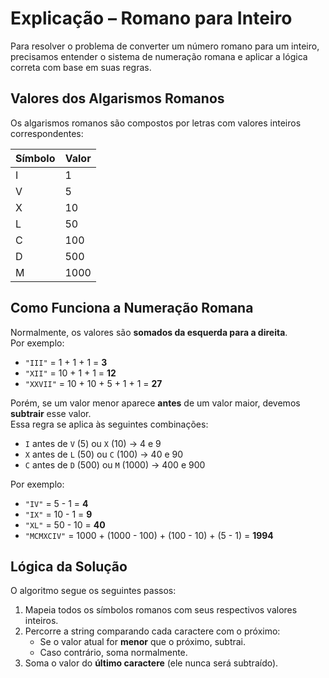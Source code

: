 # Explicação – Romano para Inteiro

Para resolver o problema de converter um número romano para um inteiro, precisamos entender o sistema de numeração romana e aplicar a lógica correta com base em suas regras.

## Valores dos Algarismos Romanos

Os algarismos romanos são compostos por letras com valores inteiros correspondentes:

| Símbolo | Valor |
| ------- | ----- |
| I       | 1     |
| V       | 5     |
| X       | 10    |
| L       | 50    |
| C       | 100   |
| D       | 500   |
| M       | 1000  |

## Como Funciona a Numeração Romana

Normalmente, os valores são **somados da esquerda para a direita**.  
Por exemplo:

- `"III"` = 1 + 1 + 1 = **3**
- `"XII"` = 10 + 1 + 1 = **12**
- `"XXVII"` = 10 + 10 + 5 + 1 + 1 = **27**

Porém, se um valor menor aparece **antes** de um valor maior, devemos **subtrair** esse valor.  
Essa regra se aplica às seguintes combinações:

- `I` antes de `V` (5) ou `X` (10) → 4 e 9
- `X` antes de `L` (50) ou `C` (100) → 40 e 90
- `C` antes de `D` (500) ou `M` (1000) → 400 e 900

Por exemplo:

- `"IV"` = 5 - 1 = **4**
- `"IX"` = 10 - 1 = **9**
- `"XL"` = 50 - 10 = **40**
- `"MCMXCIV"` = 1000 + (1000 - 100) + (100 - 10) + (5 - 1) = **1994**

## Lógica da Solução

O algoritmo segue os seguintes passos:

1. Mapeia todos os símbolos romanos com seus respectivos valores inteiros.
2. Percorre a string comparando cada caractere com o próximo:
   - Se o valor atual for **menor** que o próximo, subtrai.
   - Caso contrário, soma normalmente.
3. Soma o valor do **último caractere** (ele nunca será subtraído).
